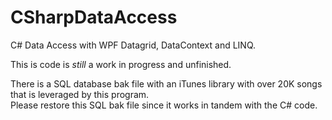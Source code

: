 CSharpDataAccess
================

C# Data Access with WPF Datagrid, DataContext and LINQ.

This is code is *still* a work in progress and unfinished.

There is a SQL database bak file with an iTunes library with over 20K songs that is leveraged by this program.  
Please restore this SQL bak file since it works in tandem with the C# code.


